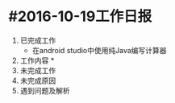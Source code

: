 #2016-10-19工作日报
===================

1. 已完成工作
      * 在android studio中使用纯Java编写计算器
2. 工作内容
      * 
3. 未完成工作
4. 未完成原因
5. 遇到问题及解析
